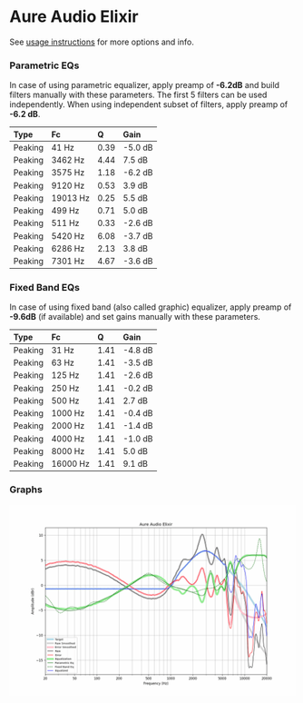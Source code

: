 # Aure Audio Elixir
See [usage instructions](https://github.com/jaakkopasanen/AutoEq#usage) for more options and info.

### Parametric EQs
In case of using parametric equalizer, apply preamp of **-6.2dB** and build filters manually
with these parameters. The first 5 filters can be used independently.
When using independent subset of filters, apply preamp of **-6.2 dB**.

| Type    | Fc       |    Q | Gain    |
|:--------|:---------|:-----|:--------|
| Peaking | 41 Hz    | 0.39 | -5.0 dB |
| Peaking | 3462 Hz  | 4.44 | 7.5 dB  |
| Peaking | 3575 Hz  | 1.18 | -6.2 dB |
| Peaking | 9120 Hz  | 0.53 | 3.9 dB  |
| Peaking | 19013 Hz | 0.25 | 5.5 dB  |
| Peaking | 499 Hz   | 0.71 | 5.0 dB  |
| Peaking | 511 Hz   | 0.33 | -2.6 dB |
| Peaking | 5420 Hz  | 6.08 | -3.7 dB |
| Peaking | 6286 Hz  | 2.13 | 3.8 dB  |
| Peaking | 7301 Hz  | 4.67 | -3.6 dB |

### Fixed Band EQs
In case of using fixed band (also called graphic) equalizer, apply preamp of **-9.6dB**
(if available) and set gains manually with these parameters.

| Type    | Fc       |    Q | Gain    |
|:--------|:---------|:-----|:--------|
| Peaking | 31 Hz    | 1.41 | -4.8 dB |
| Peaking | 63 Hz    | 1.41 | -3.5 dB |
| Peaking | 125 Hz   | 1.41 | -2.6 dB |
| Peaking | 250 Hz   | 1.41 | -0.2 dB |
| Peaking | 500 Hz   | 1.41 | 2.7 dB  |
| Peaking | 1000 Hz  | 1.41 | -0.4 dB |
| Peaking | 2000 Hz  | 1.41 | -1.4 dB |
| Peaking | 4000 Hz  | 1.41 | -1.0 dB |
| Peaking | 8000 Hz  | 1.41 | 5.0 dB  |
| Peaking | 16000 Hz | 1.41 | 9.1 dB  |

### Graphs
![](./Aure%20Audio%20Elixir.png)